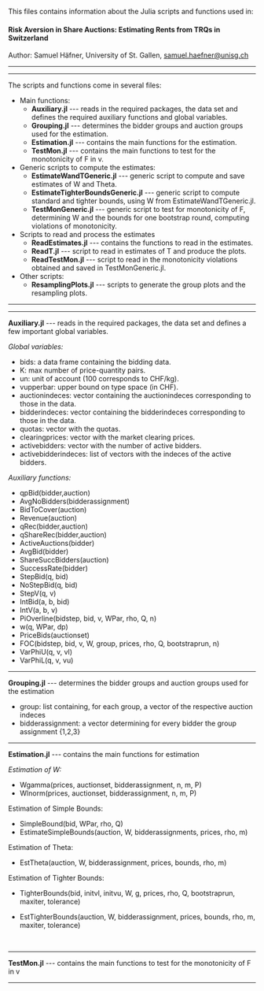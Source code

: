 This files contains information about the Julia scripts and functions used in:

#### **Risk Aversion in Share Auctions: Estimating Rents from TRQs in Switzerland**

Author: Samuel Häfner, University of St. Gallen, [samuel.haefner@unisg.ch](mailto:samuel.haefner@unisg.ch) 

------
------

The scripts and functions come in several files:

- Main functions:
  - **Auxiliary.jl** --- reads in the required packages, the data set and defines the required auxiliary functions and  global variables.
  - **Grouping.jl** --- determines the bidder groups and auction groups used for the estimation.
  - **Estimation.jl** --- contains the main functions for the estimation.
  - **TestMon.jl** --- contains the main functions to test for the monotonicity of F in v.
- Generic scripts to compute the estimates:
  - **EstimateWandTGeneric.jl** --- generic script to compute and save estimates of W and Theta.
  - **EstimateTighterBoundsGeneric.jl** --- generic script to compute standard and tighter bounds, using W from EstimateWandTGeneric.jl.
  - **TestMonGeneric.jl** --- generic script to test for monotonicity of F, determining W and the bounds for one bootstrap round, computing violations of monotonicity. 
- Scripts to read and process the estimates
  - **ReadEstimates.jl** --- contains the functions to read in the estimates.
  - **ReadT.jl** --- script to read in estimates of T and produce the plots. 
  - **ReadTestMon.jl** --- script to read in the monotonicity violations obtained and saved in TestMonGeneric.jl.
- Other scripts:
  - **ResamplingPlots.jl** --- scripts to generate the group plots and the resampling plots. 

------
------


**Auxiliary.jl** --- reads in the required packages, the data set and defines a few important global variables.

*Global variables:*

- bids: a data frame containing the bidding data.
- K: max number of price-quantity pairs.
- un: unit of account (100 corresponds to CHF/kg).
- vupperbar: upper bound on type space (in CHF).
- auctionindeces: vector containing the auctionindeces corresponding to those in the data.
- bidderindeces: vector containing the bidderindeces corresponding to those in the data.
- quotas: vector with the quotas.
- clearingprices: vector with the market clearing prices.
- activebidders: vector with the number of active bidders.
- activebidderindeces: list of vectors with the indeces of the active bidders.

*Auxiliary functions:*

- qpBid(bidder,auction)
- AvgNoBidders(bidderassignment)
- BidToCover(auction)
- Revenue(auction)
- qRec(bidder,auction)
- qShareRec(bidder,auction)
- ActiveAuctions(bidder)
- AvgBid(bidder)
- ShareSuccBidders(auction)
- SuccessRate(bidder)
- StepBid(q, bid)
- NoStepBid(q, bid)
- StepV(q, v)
- IntBid(a, b, bid)
- IntV(a, b, v)
- PiOverline(bidstep, bid, v, WPar, rho, Q, n)
- w(q, WPar, dp)
- PriceBids(auctionset)
- FOC(bidstep, bid, v, W, group, prices, rho, Q, bootstraprun, n)
- VarPhiU(q, v, vl)
- VarPhiL(q, v, vu)



------

**Grouping.jl** --- determines the bidder groups and auction groups used for the estimation

- group: list containing, for each group, a vector of the respective auction indeces 
- bidderassignment: a vector determining for every bidder the group assignment {1,2,3}

------

**Estimation.jl** --- contains the main functions for estimation 

*Estimation of W:*

- Wgamma(prices, auctionset, bidderassignment, n, m, P)
- Wlnorm(prices, auctionset, bidderassignment, n, m, P)

Estimation of Simple Bounds:

- SimpleBound(bid, WPar, rho, Q)
- EstimateSimpleBounds(auction, W, bidderassignments,  prices, rho, m)

Estimation of Theta:

- EstTheta(auction, W, bidderassignment, prices, bounds, rho, m)

Estimation of Tighter Bounds:

- TighterBounds(bid, initvl, initvu, W, g, prices, rho, Q, bootstraprun, maxiter, tolerance)

- EstTighterBounds(auction, W, bidderassignment, prices, bounds, rho, m, maxiter, tolerance)

  ​

------

**TestMon.jl** --- contains the main functions to test for the monotonicity of F in v



------


